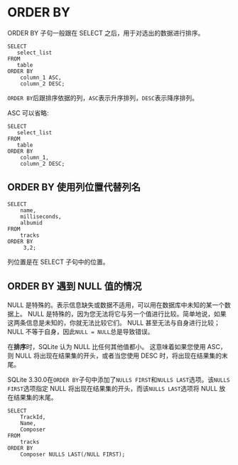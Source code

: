 # ORDER BY


ORDER BY 子句一般跟在 SELECT 之后，用于对选出的数据进行排序。

```
SELECT
   select_list
FROM
   table
ORDER BY
    column_1 ASC,
    column_2 DESC;
```

`ORDER BY`后跟排序依据的列，`ASC`表示升序排列，`DESC`表示降序排列。

ASC 可以省略:

```
SELECT
   select_list
FROM
   table
ORDER BY
    column_1,
    column_2 DESC;
```

## ORDER BY 使用列位置代替列名

```
SELECT
	name,
	milliseconds, 
	albumid
FROM
	tracks
ORDER BY
	 3,2;
```
列位置是在 SELECT 子句中的位置。

## ORDER BY 遇到 NULL 值的情况 

NULL 是特殊的。表示信息缺失或数据不适用，可以用在数据库中未知的某一个数据上。
NULL 是特殊的，因为您无法将它与另一个值进行比较。简单地说，如果这两条信息是未知的，你就无法比较它们。
NULL 甚至无法与自身进行比较；NULL 不等于自身，因此`NULL = NULL`总是导致错误。

在**排序**时，SQLite 认为 NULL 比任何其他值都小。
这意味着如果您使用 ASC，则 NULL 将出现在结果集的开头，或者当您使用 DESC 时，将出现在结果集的末尾。

SQLite 3.30.0在`ORDER BY`子句中添加了`NULLS FIRST`和`NULLS LAST`选项。该`NULLS FIRST`选项指定 NULL 将出现在结果集的开头，而该`NULLS LAST`选项将 NULL 放在结果集的末尾。
```
SELECT 
    TrackId, 
    Name, 
    Composer 
FROM 
    tracks
ORDER BY 
    Composer NULLS LAST(/NULL FIRST);
```